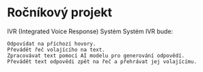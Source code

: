 # Ročníkový projekt
IVR (Integrated Voice Response) Systém
Systém IVR bude:

    Odpovídat na příchozí hovory.
    Převádět řeč volajícího na text.
    Zpracovávat text pomocí AI modelu pro generování odpovědí.
    Převádět text odpovědi zpět na řeč a přehrávat jej volajícímu.
